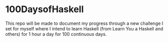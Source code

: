 # 100DaysofHaskell
This repo will be made to document my progress through a new challenge I set for myself where I intend to learn Haskell (from Learn You a Haskell and others) for 1 hour a day for 100 continuous days. 
